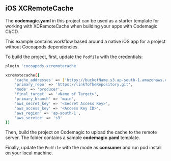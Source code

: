 ## iOS XCRemoteCache 

The **codemagic.yaml** in this project can be used as a starter template for working with XCRemoteCache when building your apps with Codemagic CI/CD.

This example contains workflow based around a native iOS app for a project without Cocoapods dependencies. 

To build the project, first, update the `Podfile` with the credentials: 

```bash
plugin 'cocoapods-xcremotecache'

xcremotecache({
    'cache_addresses' => ['https://bucketName.s3.ap-south-1.amazonaws.com/'], 
    'primary_repo' => 'https://linkToTheRepository.git',
    'mode' => 'producer',
    'final_target' => '<Name of Target>',
    'primary_branch' => 'main',
    'aws_secret_key' => '<Secret Access Key>',
    'aws_access_key' => '<Access Key ID>',
    'aws_region' => 'ap-south-1',
    'aws_service' => 's3'
})
``` 

Then, build the project on Codemagic to upload the cache to the remote server. The folder contains a sample  **codemagic.yaml** template.

Finally, update the `Podfile` with the mode as **consumer** and run pod install on your local machine.